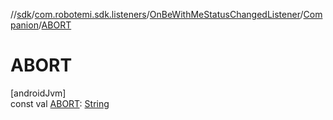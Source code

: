 //[sdk](../../../../index.md)/[com.robotemi.sdk.listeners](../../index.md)/[OnBeWithMeStatusChangedListener](../index.md)/[Companion](index.md)/[ABORT](-a-b-o-r-t.md)

# ABORT

[androidJvm]\
const val [ABORT](-a-b-o-r-t.md): [String](https://kotlinlang.org/api/latest/jvm/stdlib/kotlin/-string/index.html)
